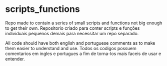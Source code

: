 # scripts_functions
Repo made to contain a series of small scripts and functions not big enough to get their own.
Repositorio criado para conter scripts e funções individuais pequenos demais para necessitar um repo separado.

All code should have both english and portuguese comments as to make them easier to understand and use.
Todos os codigos possuem comentarios em ingles e portugues a fim de torna-los mais faceis de usar e entender.

